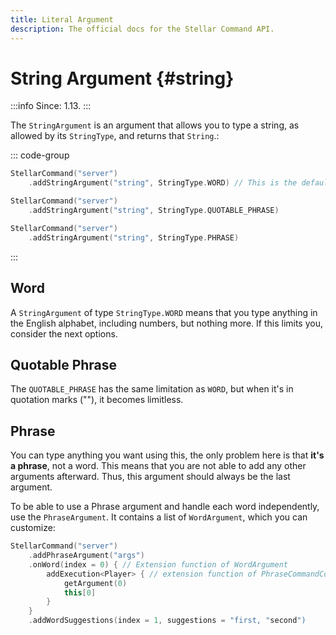 ```yaml
---
title: Literal Argument
description: The official docs for the Stellar Command API.
---
```


# String Argument {#string}

:::info
Since: 1.13.
:::

The `StringArgument` is an argument that allows you to type a string, as allowed by its `StringType`, and returns that `String`.:

::: code-group
```kotlin [Word]
StellarCommand("server")
    .addStringArgument("string", StringType.WORD) // This is the default one.
```
```kotlin [Quotable Phrase]
StellarCommand("server")
    .addStringArgument("string", StringType.QUOTABLE_PHRASE)
```
```kotlin [Phrase]
StellarCommand("server")
    .addStringArgument("string", StringType.PHRASE)
```
:::

## Word

A `StringArgument` of type `StringType.WORD` means that you type anything in the English alphabet, including numbers, but nothing more. If this limits you, consider the next options.

## Quotable Phrase

The `QUOTABLE_PHRASE` has the same limitation as `WORD`, but when it's in quotation marks (""), it becomes limitless.

## Phrase

You can type anything you want using this, the only problem here is that **it's a phrase**, not a word. This means that you are not able to add any other arguments afterward. Thus, this argument should always be the last argument.

To be able to use a Phrase argument and handle each word independently, use the `PhraseArgument`. It contains a list of `WordArgument`, which you can customize:

```kotlin
StellarCommand("server")
    .addPhraseArgument("args")
    .onWord(index = 0) { // Extension function of WordArgument
        addExecution<Player> { // extension function of PhraseCommandContext
            getArgument(0)
            this[0]
        }
    }
    .addWordSuggestions(index = 1, suggestions = "first, "second")
```